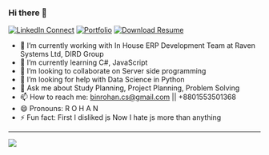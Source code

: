 ### Hi there 👋

[![LinkedIn Connect](https://img.shields.io/badge/%20-Connect-black?color=14171A&labelColor=212121&logo=linkedin&logoColor=ffffff)](https://www.linkedin.com/in/binrohan/)
[![Portfolio](https://img.shields.io/badge/%20-Portfolio-black?color=14171A&labelColor=212121)](https://binrohan.github.io/me/)
[![Download Resume](https://img.shields.io/badge/%20-Resume-black?color=14171A&logo=resume&labelColor=212121)](https://github.com/binrohan/binrohan/blob/master/prop/Resume%20UT%20V1.4.pdf)

<!--
**binrohan/binrohan** is a ✨ _special_ ✨ repository because its `README.md` (this file) appears on your GitHub profile.
-->

- 🔭 I’m currently working with In House ERP Development Team at Raven Systems Ltd, DIRD Group
- 🌱 I’m currently learning C#, JavaScript
- 👯 I’m looking to collaborate on Server side programming
- 🤔 I’m looking for help with Data Science in Python
- 💬 Ask me about Study Planning, Project Planning, Problem Solving
- 📫 How to reach me: binrohan.cs@gmail.com || +8801553501368
- 😄 Pronouns: R O H A N
- ⚡ Fun fact: First I disliked js Now I hate js more than anything

---

<a href="https://github.com/binrohan?tab=repositories">
  <img align="center" src="https://github-readme-stats.anuraghazra1.vercel.app/api/top-langs/?username=binrohan&theme=tokyonight&hide_langs_below=0&title_color=FFFFFF" />
</a>

<!--a href="https://github.com/shohan4556">
  <img align="center" src="https://github-readme-stats.anuraghazra1.vercel.app/api?username=shohan4556&show_icons=true&theme=tokyonight&line_height=40&title_color=FFFFFF"
</a-->

